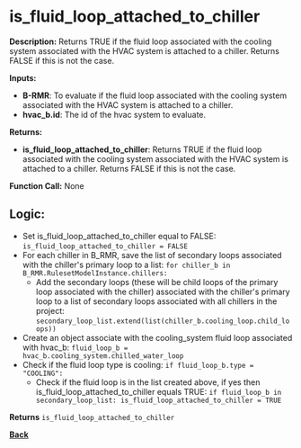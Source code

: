 # is_fluid_loop_attached_to_chiller  

**Description:** Returns TRUE if the fluid loop associated with the cooling system associated with the HVAC system is attached to a chiller. Returns FALSE if this is not the case.   

**Inputs:**  
- **B-RMR**: To evaluate if the fluid loop associated with the cooling system associated with the HVAC system is attached to a chiller.   
- **hvac_b.id**: The id of the hvac system to evaluate.  

**Returns:**  
- **is_fluid_loop_attached_to_chiller**: Returns TRUE if the fluid loop associated with the cooling system associated with the HVAC system is attached to a chiller. Returns FALSE if this is not the case.   
 
**Function Call:** None  

## Logic:   
- Set is_fluid_loop_attached_to_chiller equal to FALSE: `is_fluid_loop_attached_to_chiller = FALSE`  
- For each chiller in B_RMR, save the list of secondary loops associated with the chiller's primary loop to a list: `for chiller_b in B_RMR.RulesetModelInstance.chillers:`   
    - Add the secondary loops (these will be child loops of the primary loop associated with the chiller) associated with the chiller's primary loop to a list of secondary loops associated with all chillers in the project: `secondary_loop_list.extend(list(chiller_b.cooling_loop.child_loops))`  
- Create an object associate with the cooling_system fluid loop associated with hvac_b: `fluid_loop_b = hvac_b.cooling_system.chilled_water_loop`
- Check if the fluid loop type is cooling: `if fluid_loop_b.type = "COOLING":`
    - Check if the fluid loop is in the list created above, if yes then is_fluid_loop_attached_to_chiller equals TRUE: `if fluid_loop_b in secondary_loop_list: is_fluid_loop_attached_to_chiller = TRUE` 

**Returns** `is_fluid_loop_attached_to_chiller`  


**[Back](../../../_toc.md)**
